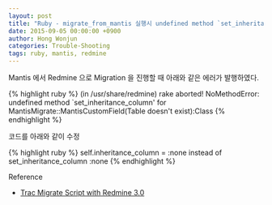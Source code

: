 ```yaml
---
layout: post
title: "Ruby - migrate_from_mantis 실행시 undefined method `set_inheritance_column' for MantisMigrate&#58;&#58;MantisCustomField(Table doesn't exist)&#58;Class 에러"
date: 2015-09-05 00:00:00 +0900
author: Hong Wonjun
categories: Trouble-Shooting
tags: ruby, mantis, redmine
---
```


Mantis 에서 Redmine 으로 Migration 을 진행할 때 아래와 같은 에러가 발행하였다.

{% highlight ruby %}
(in /usr/share/redmine)
rake aborted!
NoMethodError: undefined method `set_inheritance_column' for MantisMigrate::MantisCustomField(Table doesn't exist):Class
{% endhighlight %}

코드를 아래와 같이 수정

{% highlight ruby %}
self.inheritance_column = :none instead of set_inheritance_column :none
{% endhighlight %}

Reference
- [Trac Migrate Script with Redmine 3.0](https://www.redmine.org/issues/19173)